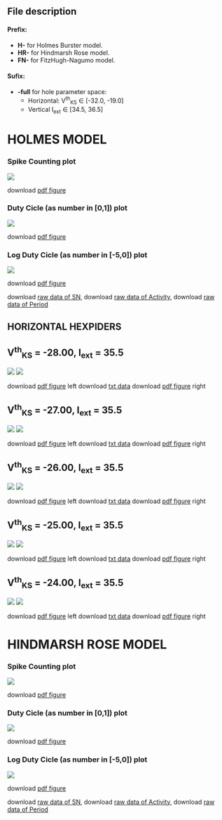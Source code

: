 ## File description

#### Prefix:
 - **H-** for Holmes Burster model.
 - **HR-** for Hindmarsh Rose model.
 - **FN-** for FitzHugh-Nagumo model.

#### Sufix:
 - **-full** for hole parameter space:
    - Horizontal: V<sup>th</sup><sub>KS</sub> &#x2208; [-32.0, -19.0]
    - Vertical I<sub>ext</sub> &#x2208; [34.5, 36.5]



# HOLMES MODEL
### Spike Counting plot
![](figures/H-sn-full.svg)

download [pdf figure](figures/H-sn-full.pdf)

### Duty Cicle (as number in [0,1]) plot
![](figures/H-dc-full.svg)

download [pdf figure](figures/H-dc-full.pdf)

### Log Duty Cicle (as number in [-5,0]) plot
![](figures/H-dcLog-full.svg)

download [pdf figure](figures/H-dcLog-full.pdf)

download [raw data of SN](H-sn-full.bin),
download [raw data of Activity](H-duty-full.bin),
download [raw data of Period](H-period-full.bin)

## HORIZONTAL HEXPIDERS
## V<sup>th</sup><sub>KS</sub> = -28.00, I<sub>ext</sub> = 35.5
![](figures/H-hexpider-28.0-35.5.svg)
![](figures/H-evolution-28.0-35.5.svg)

download [pdf figure](figures/H-hexpider-28.0-35.5.pdf) left
download [txt data](hexpiderData/hexpider-28.00-35.5.txt)
download [pdf figure](figures/H-evolution-28.0-35.5.pdf) right


## V<sup>th</sup><sub>KS</sub> = -27.00, I<sub>ext</sub> = 35.5
![](figures/H-hexpider-27.0-35.5.svg)
![](figures/H-evolution-27.0-35.5.svg)

download [pdf figure](figures/H-hexpider-27.0-35.5.pdf) left
download [txt data](hexpiderData/hexpider-27.00-35.5.txt)
download [pdf figure](figures/H-evolution-27.0-35.5.pdf) right


## V<sup>th</sup><sub>KS</sub> = -26.00, I<sub>ext</sub> = 35.5
![](figures/H-hexpider-26.0-35.5.svg)
![](figures/H-evolution-26.0-35.5.svg)

download [pdf figure](figures/H-hexpider-26.0-35.5.pdf) left
download [txt data](hexpiderData/hexpider-26.00-35.5.txt)
download [pdf figure](figures/H-evolution-26.0-35.5.pdf) right


## V<sup>th</sup><sub>KS</sub> = -25.00, I<sub>ext</sub> = 35.5
![](figures/H-hexpider-25.0-35.5.svg)
![](figures/H-evolution-25.0-35.5.svg)

download [pdf figure](figures/H-hexpider-25.0-35.5.pdf) left
download [txt data](hexpiderData/hexpider-25.00-35.5.txt)
download [pdf figure](figures/H-evolution-25.0-35.5.pdf) right


## V<sup>th</sup><sub>KS</sub> = -24.00, I<sub>ext</sub> = 35.5
![](figures/H-hexpider-24.0-35.5.svg)
![](figures/H-evolution-24.0-35.5.svg)

download [pdf figure](figures/H-hexpider-24.0-35.5.pdf) left
download [txt data](hexpiderData/hexpider-24.00-35.5.txt)
download [pdf figure](figures/H-evolution-24.0-35.5.pdf) right




# HINDMARSH ROSE MODEL
### Spike Counting plot
![](figures/HR-sn-full.svg)

download [pdf figure](figures/HR-sn-full.pdf)

### Duty Cicle (as number in [0,1]) plot
![](figures/HR-dc-full.svg)

download [pdf figure](figures/HR-dc-full.pdf)

### Log Duty Cicle (as number in [-5,0]) plot
![](figures/HR-dcLog-full.svg)

download [pdf figure](figures/HR-dcLog-full.pdf)

download [raw data of SN](HR-sn-full.bin),
download [raw data of Activity](HR-duty-full.bin),
download [raw data of Period](HR-period-full.bin)
